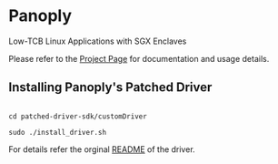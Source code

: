 # Panoply
Low-TCB Linux Applications with SGX Enclaves

Please refer to the [Project Page](https://shwetasshinde24.github.io/Panoply) for documentation and usage details.

## Installing Panoply's Patched Driver

<code>
cd patched-driver-sdk/customDriver
</code>

<code>
sudo ./install_driver.sh
</code>


For details refer the orginal [README](https://github.com/shwetasshinde24/Panoply/blob/master/patched-driver-sdk/customDriver/README_original.md) of the driver.
